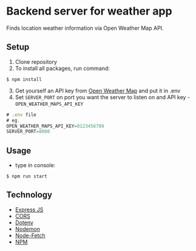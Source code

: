 # Backend server for weather app

Finds location weather information via Open Weather Map API.

## Setup

1. Clone repository
2. To install all packages, run command:
 
```$ npm install```

3. Get yourself an API key from [Open Weather Map](https://openweathermap.org/) and put it in .env
4. Set `SERVER_PORT` on port you want the server to listen on and API key - `OPEN_WEATHER_MAPS_API_KEY`

```js
# .env file
# eg.
OPEN_WEATHER_MAPS_API_KEY=0123456789
SERVER_PORT=8080
```

## Usage

- type in console:

```$ npm run start```

## Technology

- [Express JS](https://expressjs.com/)
- [CORS](https://www.npmjs.com/package/cors)
- [Dotenv](https://www.npmjs.com/package/dotenv)
- [Nodemon](https://www.npmjs.com/package/nodemon)
- [Node-Fetch](https://www.npmjs.com/package/node-fetch)
- [NPM](https://www.npmjs.com/)